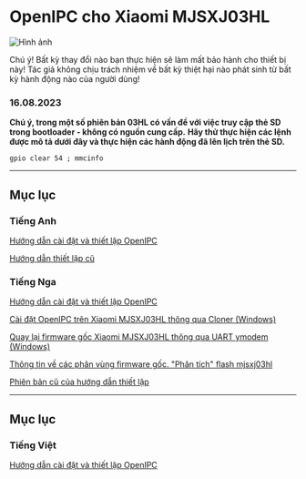 # OpenIPC cho Xiaomi MJSXJ03HL 

![Hình ảnh](https://user-images.githubusercontent.com/88727968/222164240-66044bf1-16da-4ea2-af38-6fd3d3fb1b92.png)

Chú ý! Bất kỳ thay đổi nào bạn thực hiện sẽ làm mất bảo hành cho thiết bị này! Tác giả không chịu trách nhiệm về bất kỳ thiệt hại nào phát sinh từ bất kỳ hành động nào của người dùng!

### 16.08.2023

**Chú ý, trong một số phiên bản 03HL có vấn đề với việc truy cập thẻ SD trong bootloader - không có nguồn cung cấp.**
**Hãy thử thực hiện các lệnh được mô tả dưới đây và thực hiện các hành động đã lên lịch trên thẻ SD.**

```gpio clear 54 ; mmcinfo```

_______________
## Mục lục
### Tiếng Anh
[Hướng dẫn cài đặt và thiết lập OpenIPC](https://github.com/OpenIPC/device-mjsxj03hl/blob/master/Manual_en.md)

[Hướng dẫn thiết lập cũ](https://github.com/OpenIPC/device-mjsxj03hl/blob/master/old_setting_up_en.md)

### Tiếng Nga
[Hướng dẫn cài đặt và thiết lập OpenIPC](https://github.com/OpenIPC/device-mjsxj03hl/blob/master/Manual_ru.md)

[Cài đặt OpenIPC trên Xiaomi MJSXJ03HL thông qua Cloner (Windows)](https://github.com/OpenIPC/device-mjsxj03hl/blob/master/usb-cloner-manual-mjsxj03hl.md)

[Quay lại firmware gốc Xiaomi MJSXJ03HL thông qua UART ymodem (Windows)](https://github.com/OpenIPC/device-mjsxj03hl/blob/master/stock-firmware-via-uart.md)

[Thông tin về các phân vùng firmware gốc. "Phân tích" flash mjsxj03hl](https://github.com/OpenIPC/device-mjsxj03hl/blob/master/FwPatch_.ru.md)

[Phiên bản cũ của hướng dẫn thiết lập](https://github.com/OpenIPC/device-mjsxj03hl/blob/master/old_setting_up_ru.md)

_______________
## Mục lục
### Tiếng Việt
[Hướng dẫn cài đặt và thiết lập OpenIPC](./device-mjsxj03hl/Manual_vi.md)
